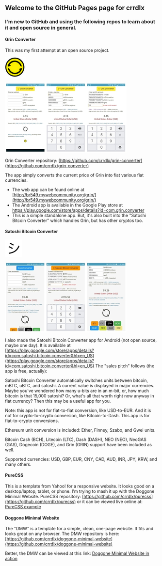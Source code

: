 ## Welcome to the GitHub Pages page for crrdlx

### I'm new to GitHub and using the following repos to learn about it and open source in general.

#### Grin Converter

This was my first attempt at an open source project.

![Grin Converter Logo](https://raw.githubusercontent.com/crrdlx/crrdlx.github.io/master/images/grin-converter.png)

![Grin Converter Logo](https://raw.githubusercontent.com/crrdlx/crrdlx.github.io/master/images/grin_app.jpg)

Grin Converter repository: [https://github.com/crrdlx/grin-converter](https://github.com/crrdlx/grin-converter)

The app simply converts the current price of Grin into fiat various fiat currencies.
* The web app can be found online at [http://br549.mywebcommunity.org/grin/](http://br549.mywebcommunity.org/grin/)
* The Android app is available in the Google Play store at <a href="https://play.google.com/store/apps/details?id=com.grin.converter">https://play.google.com/store/apps/details?id=com.grin.converter</a>
* This is a simple standalone app. But, it's also built into the "Satoshi Bitcoin Converter" which handles Grin, but has other cryptos too.

#### Satoshi Bitcoin Converter

![shi image](https://raw.githubusercontent.com/crrdlx/crrdlx.github.io/master/images/shi.png)

![Grin Converter Logo](https://raw.githubusercontent.com/crrdlx/crrdlx.github.io/master/images/satoshi_app.jpg)

I also made the Satoshi Bitcoin Converter app for Android (not open source, maybe one day). It is available at [https://play.google.com/store/apps/details?id=com.satoshi.bitcoin.converter&hl=en_US](https://play.google.com/store/apps/details?id=com.satoshi.bitcoin.converter&hl=en_US) The "sales pitch" follows (the app is free, actually):

Satoshi Bitcoin Converter automatically switches units between bitcoin, mBTC, uBTC, and satoshi. A current value is displayed in major currencies. Maybe you've wondered how many u-bits are in an m-bit, or, how much bitcoin is that 15,000 satoshi? Or, what's all that worth right now anyway in fiat currency? Then this may be a useful app for you. 

Note: this app is not for fiat-to-fiat conversion, like USD-to-EUR. And it is not for crypto-to-crypto conversion, like Bitcoin-to-Dash. This app is for fiat-to-crypto conversions.

Ethereum unit conversion is included: Ether, Finney, Szabo, and Gwei units.

Bitcoin Cash (BCH), Litecoin (LTC), Dash (DASH), NEO (NEO), NeoGAS (GAS), Dogecoin (DOGE), and Grin (GRIN) support have been included as well. 

Supported currencies: USD, GBP, EUR, CNY, CAD, AUD, INR, JPY, KRW, and many others.

#### PureCSS
This is a template from Yahoo! for a responsive website. It looks good on a desktop/laptop, tablet, or phone. I'm trying to mash it up with the Doggone Minimal Website.
PureCSS repository: [https://github.com/crrdlx/purecss](https://github.com/crrdlx/purecss) or it can be viewed live online at: [PureCSS example](http://br549.mywebcommunity.org/pure/)

#### Doggone Minimal Website

The "DMW" is a template for a simple, clean, one-page website. It fits and looks great on any browser.
The DMW repository is here: [https://github.com/crrdlx/doggone-minimal-website](https://github.com/crrdlx/doggone-minimal-website)

Better, the DMW can be viewed at this link: [Doggone Minimal Website in action](https://crrdlx.github.io/pages/dmw.html)
